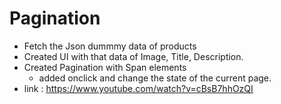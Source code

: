 # Pagination 

- Fetch the Json dummmy data of products 
- Created UI with that data of Image, Title, Description. 
- Created Pagination with Span elements
    - added onclick and change the state of the current page. 
- link : https://www.youtube.com/watch?v=cBsB7hhOzQI
